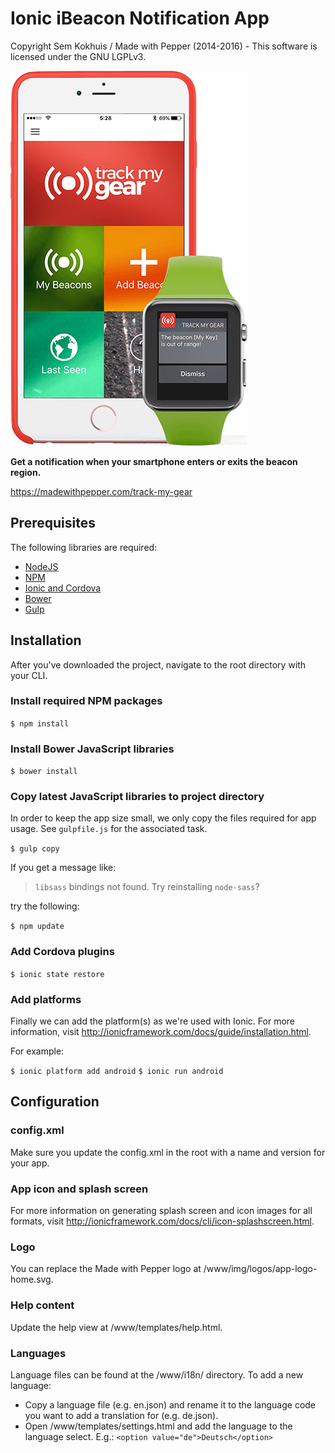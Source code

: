 # Ionic iBeacon Notification App
Copyright Sem Kokhuis / Made with Pepper (2014-2016) - This software is licensed under the GNU LGPLv3.

![Track My Gear](visual.png)

**Get a notification when your smartphone enters or exits the beacon region.**

https://madewithpepper.com/track-my-gear

## Prerequisites
The following libraries are required:

 - [NodeJS](https://www.nodejs.org)
 - [NPM](https://www.npmjs.com)
 - [Ionic and Cordova](http://ionicframework.com/docs/guide/installation.html)
 - [Bower](http://bower.io)
 - [Gulp](http://gulpjs.com)

## Installation
After you've downloaded the project, navigate to the root directory with your CLI.

### Install required NPM packages
`$ npm install`

### Install Bower JavaScript libraries
`$ bower install`

### Copy latest JavaScript libraries to project directory
In order to keep the app size small, we only copy the files required for app usage. See `gulpfile.js` for the associated task.

`$ gulp copy`

If you get a message like:
> `libsass` bindings not found. Try reinstalling `node-sass`?

try the following:

`$ npm update`

### Add Cordova plugins
`$ ionic state restore`

### Add platforms
Finally we can add the platform(s) as we're used with Ionic. For more information, visit http://ionicframework.com/docs/guide/installation.html.

For example:

`$ ionic platform add android`
`$ ionic run android`

## Configuration

### config.xml
Make sure you update the config.xml in the root with a name and version for your app.

### App icon and splash screen
For more information on generating splash screen and icon images for all formats, visit http://ionicframework.com/docs/cli/icon-splashscreen.html.

### Logo
You can replace the Made with Pepper logo at /www/img/logos/app-logo-home.svg.

### Help content
Update the help view at /www/templates/help.html.

### Languages
Language files can be found at the /www/i18n/ directory. To add a new language:
- Copy a language file (e.g. en.json) and rename it to the language code you want to add a translation for (e.g. de.json).
- Open /www/templates/settings.html and add the language to the language select. E.g.: `<option value="de">Deutsch</option>`